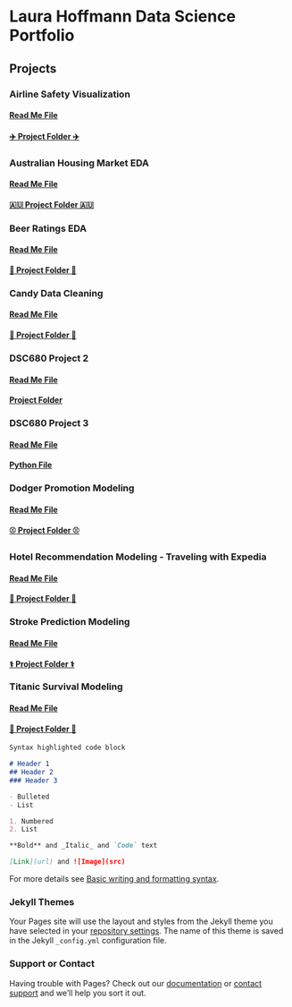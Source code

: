 # Laura Hoffmann Data Science Portfolio

## Projects

### Airline Safety Visualization
#### [Read Me File](https://github.com/LauraHoffmann-DataScience/Data-Science-Portfolio/blob/main/Airline%20Safety%20Visualization/README.md)
#### [✈️ Project Folder ✈️](https://github.com/LauraHoffmann-DataScience/Data-Science-Portfolio/tree/main/Airline%20Safety%20Visualization)

### Australian Housing Market EDA
#### [Read Me File](https://github.com/LauraHoffmann-DataScience/Data-Science-Portfolio/blob/main/Australian%20Housing%20Market%20EDA/README.md)
#### [🇦🇺 Project Folder 🇦🇺](https://github.com/LauraHoffmann-DataScience/Data-Science-Portfolio/tree/main/Australian%20Housing%20Market%20EDA)

### Beer Ratings EDA
#### [Read Me File](https://github.com/LauraHoffmann-DataScience/Data-Science-Portfolio/blob/main/Beer%20Rating%20EDA/README.md)
#### [🍻 Project Folder 🍻](https://github.com/LauraHoffmann-DataScience/Data-Science-Portfolio/tree/main/Beer%20Rating%20EDA)

### Candy Data Cleaning
#### [Read Me File](https://github.com/LauraHoffmann-DataScience/Data-Science-Portfolio/blob/main/Candy%20Data%20Cleaning/README.md)
#### [🍬 Project Folder 🍬](https://github.com/LauraHoffmann-DataScience/Data-Science-Portfolio/tree/main/Candy%20Data%20Cleaning)

### DSC680 Project 2
#### [Read Me File](https://github.com/LauraHoffmann-DataScience/Data-Science-Portfolio/blob/main/DSC680%20Project%202/README.md)
#### [Project Folder](https://github.com/LauraHoffmann-DataScience/Data-Science-Portfolio/tree/main/DSC680%20Project%202)

### DSC680 Project 3
#### [Read Me File](https://github.com/LauraHoffmann-DataScience/Data-Science-Portfolio/blob/main/DSC680%20Project%203/README.md)
#### [Python File](https://github.com/LauraHoffmann-DataScience/Data-Science-Portfolio/tree/main/DSC680%20Project%203)

### Dodger Promotion Modeling
#### [Read Me File](https://github.com/LauraHoffmann-DataScience/Data-Science-Portfolio/blob/main/Dodger%20Promotion%20Modeling/README.md)
#### [⚾ Project Folder ⚾](https://github.com/LauraHoffmann-DataScience/Data-Science-Portfolio/tree/main/Dodger%20Promotion%20Modeling)

### Hotel Recommendation Modeling - Traveling with Expedia
#### [Read Me File](https://github.com/LauraHoffmann-DataScience/Data-Science-Portfolio/blob/main/Hotel%20Recommendation%20Modeling/README.md)
#### [🏩 Project Folder 🏩](https://github.com/LauraHoffmann-DataScience/Data-Science-Portfolio/tree/main/Hotel%20Recommendation%20Modeling)

### Stroke Prediction Modeling
#### [Read Me File](https://github.com/LauraHoffmann-DataScience/Data-Science-Portfolio/blob/main/Stroke%20Prediction%20Modeling/README.md)
#### [⚕️ Project Folder ⚕️](https://github.com/LauraHoffmann-DataScience/Data-Science-Portfolio/tree/main/Stroke%20Prediction%20Modeling)

### Titanic Survival Modeling
#### [Read Me File](https://github.com/LauraHoffmann-DataScience/Data-Science-Portfolio/blob/main/Titanic%20Survival%20Modeling/README.md)
#### [🚢 Project Folder 🚢](https://github.com/LauraHoffmann-DataScience/Data-Science-Portfolio/tree/main/Titanic%20Survival%20Modeling)


```markdown
Syntax highlighted code block

# Header 1
## Header 2
### Header 3

- Bulleted
- List

1. Numbered
2. List

**Bold** and _Italic_ and `Code` text

[Link](url) and ![Image](src)
```

For more details see [Basic writing and formatting syntax](https://docs.github.com/en/github/writing-on-github/getting-started-with-writing-and-formatting-on-github/basic-writing-and-formatting-syntax).

### Jekyll Themes

Your Pages site will use the layout and styles from the Jekyll theme you have selected in your [repository settings](https://github.com/LauraHoffmann-DataScience/Data-Science-Portfolio/settings/pages). The name of this theme is saved in the Jekyll `_config.yml` configuration file.

### Support or Contact

Having trouble with Pages? Check out our [documentation](https://docs.github.com/categories/github-pages-basics/) or [contact support](https://support.github.com/contact) and we’ll help you sort it out.
